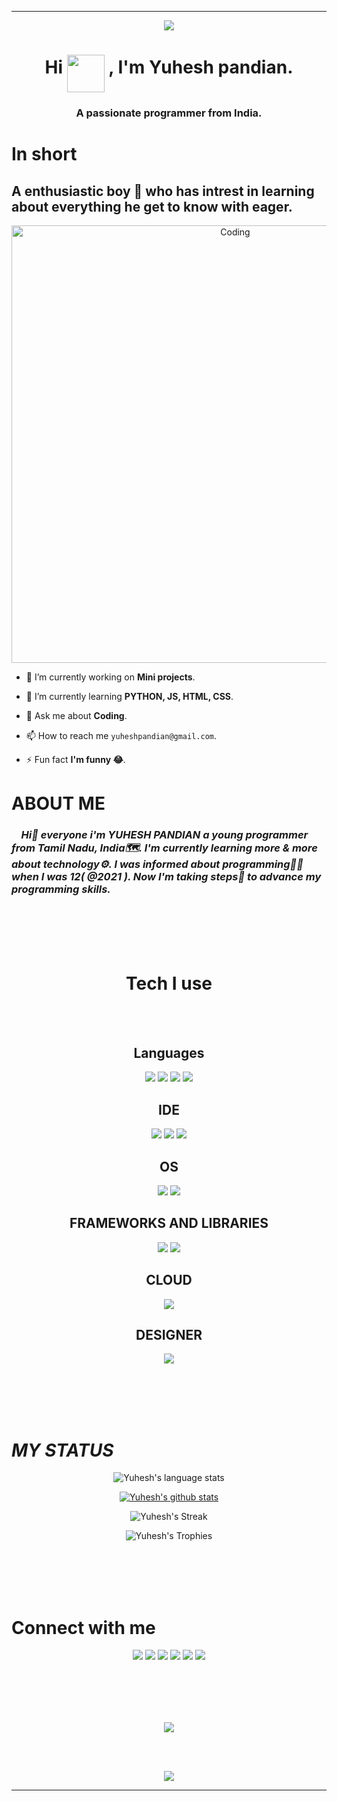 ---------------------------------------------------------------------------------------------------------------------------------------------------------------------
<p align="center">
  <a href="https://github.com/DenverCoder1/readme-typing-svg"><img src="https://readme-typing-svg.herokuapp.com?lines=HELLO+WORLD.;I+love+GITHUB.;I+love+learning.;LET'S+HAVE+FUN.&size=30&center=true&width=500&height=100"></a>
</p>

<h1 align="center">Hi  <img src="https://em-content.zobj.net/source/microsoft-teams/337/waving-hand_1f44b.png" width="60px" align="middle" /> , I'm Yuhesh pandian.</h1>
<h3 align="center">A passionate programmer from India.</h3>

# In short
## A enthusiastic boy 👦 who has intrest in learning about everything he get to know with eager.

<div align="center">
  <img  alt="Coding" width=700 src="https://camo.githubusercontent.com/c1dcb74cc1c1835b1d716f5051499a2814c683c806b15f04b0eba492863703e9/68747470733a2f2f63646e2e6472696262626c652e636f6d2f75736572732f3733303730332f73637265656e73686f74732f363538313234332f6176656e746f2e676966">
</div>

- 🔭 I’m currently working on **Mini projects**.

- 🌱 I’m currently learning **PYTHON, JS, HTML, CSS**.

- 💬 Ask me about **Coding**.

- 📫 How to reach me `yuheshpandian@gmail.com`.

- ⚡ Fun fact **I'm funny 😂**.


# ABOUT ME

### &nbsp;&nbsp;&nbsp; ***Hi👋 everyone i'm YUHESH PANDIAN a young programmer from Tamil Nadu, India🗺️. I'm currently learning more & more about technology⚙️. I was informed about programming👨‍💻 when I was 12( @2021 ). Now I'm taking steps👣 to advance my programming skills.***
<br></br>
</br></br>


<h1 align="center"> Tech I use </h1>
</br></br>
<div align="center">
  <h2 > Languages</h2>
  <img src="https://img.shields.io/badge/Python-FFD43B?style=for-the-badge&logo=python&logoColor=blue">
  <img src="https://img.shields.io/badge/JavaScript-323330?style=for-the-badge&logo=javascript&logoColor=F7DF1E">
  <img src="https://img.shields.io/badge/HTML5-E34F26?style=for-the-badge&logo=html5&logoColor=white">
  <img src="https://img.shields.io/badge/CSS3-1572B6?style=for-the-badge&logo=css3&logoColor=white">
</div>

<div align="center">
  <h2>IDE</h2>
  <img src="https://img.shields.io/badge/VSCode-0078D4?style=for-the-badge&logo=visual%20studio%20code&logoColor=white">
  <img src="https://img.shields.io/badge/PyCharm-000000.svg?&style=for-the-badge&logo=PyCharm&logoColor=white">
  <img src="https://img.shields.io/badge/replit-667881?style=for-the-badge&logo=replit&logoColor=white">
</div>

<div align="center">
  <h2>OS</h2>
  <img src="https://img.shields.io/badge/Android-3DDC84?style=for-the-badge&logo=android&logoColor=white">
  <img src="https://img.shields.io/badge/Windows_11-0078d4?style=for-the-badge&logo=windows-11&logoColor=white">
</div>

<div align="center">
  <h2>FRAMEWORKS AND LIBRARIES</h2>
  <img src="https://img.shields.io/badge/Flask-000000?style=for-the-badge&logo=flask&logoColor=white">
  <img src="https://img.shields.io/badge/Font_Awesome-339AF0?style=for-the-badge&logo=fontawesome&logoColor=white">
</div>

<div align="center">
  <h2>CLOUD</h2>
  <img src="https://img.shields.io/badge/Render-46E3B7?style=for-the-badge&logo=render&logoColor=white">
  
</div>

<div align="center">
  <h2>DESIGNER</h2>
  <img src="https://img.shields.io/badge/Canva-%2300C4CC.svg?&style=for-the-badge&logo=Canva&logoColor=white">
  
</div>

</br></br>
</br></br>


# ***MY STATUS***

<div align="center">
  
  ![Yuhesh's language stats](https://github-readme-stats.vercel.app/api/top-langs/?username=Yuheshpandian&layout=compact&theme=radical&hide_border=true)
  
  [![Yuhesh's github stats](https://github-readme-stats.vercel.app/api?username=Yuheshpandian&show_icons=true&theme=radical&hide_border=true&ring_color=#000000)](https://github.com/Yuheshpandian?tab=repositories)
  
  ![Yuhesh's Streak](http://github-readme-streak-stats.herokuapp.com?user=Yuheshpandian&theme=radical&hide_border=true&date_format=j%20M%5B%20Y%5D&border=FFFFFF&ring=4C8EDA&stroke=FFFFFF&dates=1D64D0)
  
  ![Yuhesh's Trophies](https://github-profile-trophy.vercel.app/?username=Yuheshpandian&no-frame=true&margin-w=10&theme=radical&no-bg=true)  
  
</div>

</br></br>
</br></br>


# **Connect with me**
<div align="center">
  <a href="https://www.codechef.com/users/yuheshpandian"><img src="https://img.shields.io/badge/Codechef-%23B92B27.svg?&style=for-the-badge&logo=Codechef&logoColor=white"></a>
  <a href="https://codepen.io/Yuheshpandian"><img src="https://img.shields.io/badge/Codepen-000000?style=for-the-badge&logo=codepen&logoColor=white"></a>
  <a href="https://github.com/Yuheshpandian/" ><img src="https://img.shields.io/badge/GitHub-100000?style=for-the-badge&logo=github&logoColor=white"></a>
  <a href="#"><img src="https://img.shields.io/badge/-Sololearn-3a464b?style=for-the-badge&logo=Sololearn&logoColor=white"></a>
  <a href="https://stackoverflow.com/users/21027178/yuhesh-pandian"><img src="https://img.shields.io/badge/Stack_Overflow-FE7A16?style=for-the-badge&logo=stack-overflow&logoColor=white"></a>
  <a href="https://www.youtube.com/channel/UCzEQOFTMjIh7K7V1aPS3d0A"><img src="https://img.shields.io/badge/YouTube-FF0000?style=for-the-badge&logo=youtube&logoColor=white"></a>
  
</div>

</br></br>
---------------------------------------------------------------------------------------------------------------------------------------------------------------------

<div align="center">
  
![](https://komarev.com/ghpvc/?username=Yuheshpandian&label=👁+PROFILE+VIEWS)
  
</div>

</br></br>



<p align="center">
  <a href="https://github.com/DenverCoder1/readme-typing-svg"><img src="https://readme-typing-svg.herokuapp.com?lines=THANKS+FOR+VISITING.;&color=7E3ACECE&size=30&center=true&width=500&height=100"></a>
</p>

---------------------------------------------------------------------------------------------------------------------------------------------------------------------
